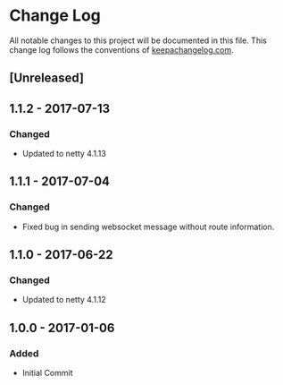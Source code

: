 # Change Log
All notable changes to this project will be documented in this file. This change log follows the conventions of [keepachangelog.com](http://keepachangelog.com/).

## [Unreleased]

## 1.1.2 - 2017-07-13
### Changed
- Updated to netty 4.1.13

## 1.1.1 - 2017-07-04
### Changed
- Fixed bug in sending websocket message without route information.

## 1.1.0 - 2017-06-22
### Changed
- Updated to netty 4.1.12

## 1.0.0 - 2017-01-06
### Added
- Initial Commit

